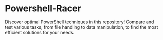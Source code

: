 # Powershell-Racer
Discover optimal PowerShell techniques in this repository! Compare and test various tasks, from file handling to data manipulation, to find the most efficient solutions for your needs.
